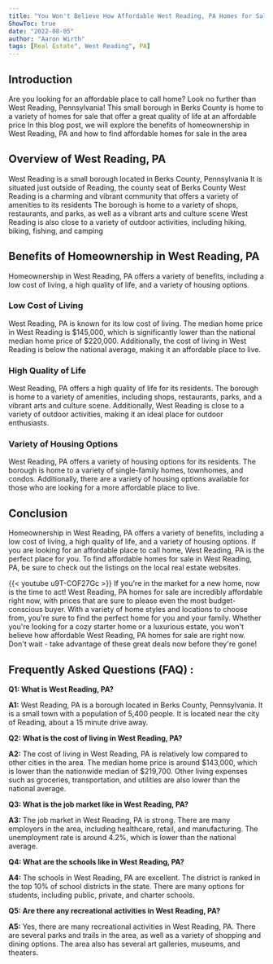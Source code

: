 ```yaml
---
title: "You Won't Believe How Affordable West Reading, PA Homes for Sale Are Right Now!"
ShowToc: true 
date: "2022-08-05"
author: "Aaron Wirth" 
tags: [Real Estate", West Reading", PA]
---
```

## Introduction
Are you looking for an affordable place to call home? Look no further than West Reading, Pennsylvania! This small borough in Berks County is home to a variety of homes for sale that offer a great quality of life at an affordable price In this blog post, we will explore the benefits of homeownership in West Reading, PA and how to find affordable homes for sale in the area 

## Overview of West Reading, PA
West Reading is a small borough located in Berks County, Pennsylvania It is situated just outside of Reading, the county seat of Berks County West Reading is a charming and vibrant community that offers a variety of amenities to its residents The borough is home to a variety of shops, restaurants, and parks, as well as a vibrant arts and culture scene West Reading is also close to a variety of outdoor activities, including hiking, biking, fishing, and camping 

## Benefits of Homeownership in West Reading, PA
Homeownership in West Reading, PA offers a variety of benefits, including a low cost of living, a high quality of life, and a variety of housing options. 

### Low Cost of Living
West Reading, PA is known for its low cost of living. The median home price in West Reading is $145,000, which is significantly lower than the national median home price of $220,000. Additionally, the cost of living in West Reading is below the national average, making it an affordable place to live. 

### High Quality of Life
West Reading, PA offers a high quality of life for its residents. The borough is home to a variety of amenities, including shops, restaurants, parks, and a vibrant arts and culture scene. Additionally, West Reading is close to a variety of outdoor activities, making it an ideal place for outdoor enthusiasts. 

### Variety of Housing Options
West Reading, PA offers a variety of housing options for its residents. The borough is home to a variety of single-family homes, townhomes, and condos. Additionally, there are a variety of housing options available for those who are looking for a more affordable place to live. 

## Conclusion
Homeownership in West Reading, PA offers a variety of benefits, including a low cost of living, a high quality of life, and a variety of housing options. If you are looking for an affordable place to call home, West Reading, PA is the perfect place for you. To find affordable homes for sale in West Reading, PA, be sure to check out the listings on the local real estate websites.

{{< youtube u9T-COF27Gc >}} 
If you're in the market for a new home, now is the time to act! West Reading, PA homes for sale are incredibly affordable right now, with prices that are sure to please even the most budget-conscious buyer. With a variety of home styles and locations to choose from, you're sure to find the perfect home for you and your family. Whether you're looking for a cozy starter home or a luxurious estate, you won't believe how affordable West Reading, PA homes for sale are right now. Don't wait - take advantage of these great deals now before they're gone!

## Frequently Asked Questions (FAQ) :
**Q1: What is West Reading, PA?**

**A1:** West Reading, PA is a borough located in Berks County, Pennsylvania. It is a small town with a population of 5,400 people. It is located near the city of Reading, about a 15 minute drive away.

**Q2: What is the cost of living in West Reading, PA?**

**A2:** The cost of living in West Reading, PA is relatively low compared to other cities in the area. The median home price is around $143,000, which is lower than the nationwide median of $219,700. Other living expenses such as groceries, transportation, and utilities are also lower than the national average.

**Q3: What is the job market like in West Reading, PA?**

**A3:** The job market in West Reading, PA is strong. There are many employers in the area, including healthcare, retail, and manufacturing. The unemployment rate is around 4.2%, which is lower than the national average.

**Q4: What are the schools like in West Reading, PA?**

**A4:** The schools in West Reading, PA are excellent. The district is ranked in the top 10% of school districts in the state. There are many options for students, including public, private, and charter schools.

**Q5: Are there any recreational activities in West Reading, PA?**

**A5:** Yes, there are many recreational activities in West Reading, PA. There are several parks and trails in the area, as well as a variety of shopping and dining options. The area also has several art galleries, museums, and theaters.




